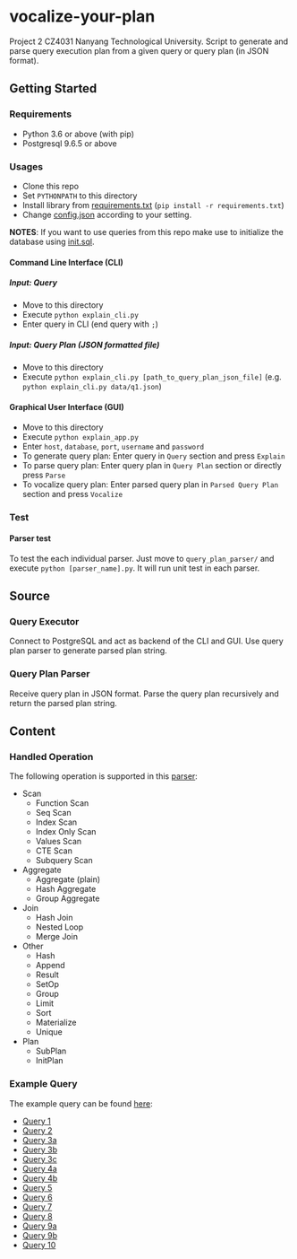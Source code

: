 # vocalize-your-plan

Project 2 CZ4031 Nanyang Technological University. Script to generate and parse query execution plan from a given query or query plan (in JSON format).

## Getting Started

### Requirements

- Python 3.6 or above (with pip)
- Postgresql 9.6.5 or above

### Usages

- Clone this repo
- Set `PYTHONPATH` to this directory
- Install library from [requirements.txt](requirements.txt) (`pip install -r requirements.txt`)
- Change [config.json](config.json) according to your setting.

**NOTES**: If you want to use queries from this repo make use to initialize the database using [init.sql](data/init.sql).

#### Command Line Interface (CLI)

##### Input: Query

- Move to this directory
- Execute `python explain_cli.py`
- Enter query in CLI (end query with `;`)

##### Input: Query Plan (JSON formatted file)

- Move to this directory
- Execute `python explain_cli.py [path_to_query_plan_json_file]` (e.g. `python explain_cli.py data/q1.json`)

#### Graphical User Interface (GUI)

- Move to this directory
- Execute `python explain_app.py`
- Enter `host`, `database`, `port`, `username` and `password`
- To generate query plan: Enter query in `Query` section and press `Explain`
- To parse query plan: Enter query plan in `Query Plan` section or directly press `Parse`
- To vocalize query plan: Enter parsed query plan in `Parsed Query Plan` section and press `Vocalize`

### Test

#### Parser test

To test the each individual parser. Just move to `query_plan_parser/` and execute `python [parser_name].py`. It will run unit test in each parser.

## Source

### Query Executor

Connect to PostgreSQL and act as backend of the CLI and GUI. Use query plan parser to generate parsed plan string.

### Query Plan Parser

Receive query plan in JSON format. Parse the query plan recursively and return the parsed plan string.

## Content

### Handled Operation

The following operation is supported in this [parser](query_plan_parser/):

- Scan
  - Function Scan
  - Seq Scan
  - Index Scan
  - Index Only Scan
  - Values Scan
  - CTE Scan
  - Subquery Scan
- Aggregate
  - Aggregate (plain)
  - Hash Aggregate
  - Group Aggregate
- Join
  - Hash Join
  - Nested Loop
  - Merge Join
- Other
  - Hash
  - Append
  - Result
  - SetOp
  - Group
  - Limit
  - Sort
  - Materialize
  - Unique
- Plan
  - SubPlan
  - InitPlan

### Example Query

The example query can be found [here](data/):
- [Query 1](data/q1.sql)
- [Query 2](data/q2.sql)
- [Query 3a](data/q3a.sql)
- [Query 3b](data/q3b.sql)
- [Query 3c](data/q3c.sql)
- [Query 4a](data/q4a.sql)
- [Query 4b](data/q4b.sql)
- [Query 5](data/q5.sql)
- [Query 6](data/q6.sql)
- [Query 7](data/q7.sql)
- [Query 8](data/q8.sql)
- [Query 9a](data/q9a.sql)
- [Query 9b](data/q9b.sql)
- [Query 10](data/q10.sql)
